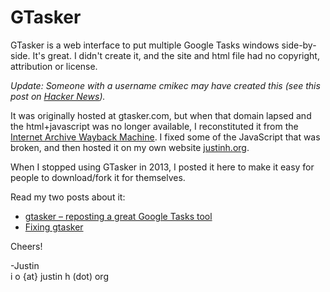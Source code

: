 GTasker
=======

GTasker is a web interface to put multiple Google Tasks windows side-by-side. It's great. I didn't create it, and the site and html file had no copyright, attribution or license. 

*Update: Someone with a username *cmikec* may have created this (see this post on [Hacker News](https://news.ycombinator.com/item?id=2278860)).*

It was originally hosted at gtasker.com, but when that domain lapsed and the html+javascript was no longer available, I reconstituted it from the [Internet Archive Wayback Machine](https://archive.org/web/). I fixed some of the JavaScript that was broken, and then hosted it on my own website [justinh.org](http://justinh.org).

When I stopped using GTasker in 2013, I posted it here to make it easy for people to download/fork it for themselves. 

Read my two posts about it:
* [gtasker – reposting a great Google Tasks tool](http://justinh.org/2012/03/26/gtasker-reposting-a-great-google-tasks-tool/)
* [Fixing gtasker](http://justinh.org/2013/01/26/fixing-gtasker/)

Cheers!

-Justin  
i o {at} justin h (dot) org
